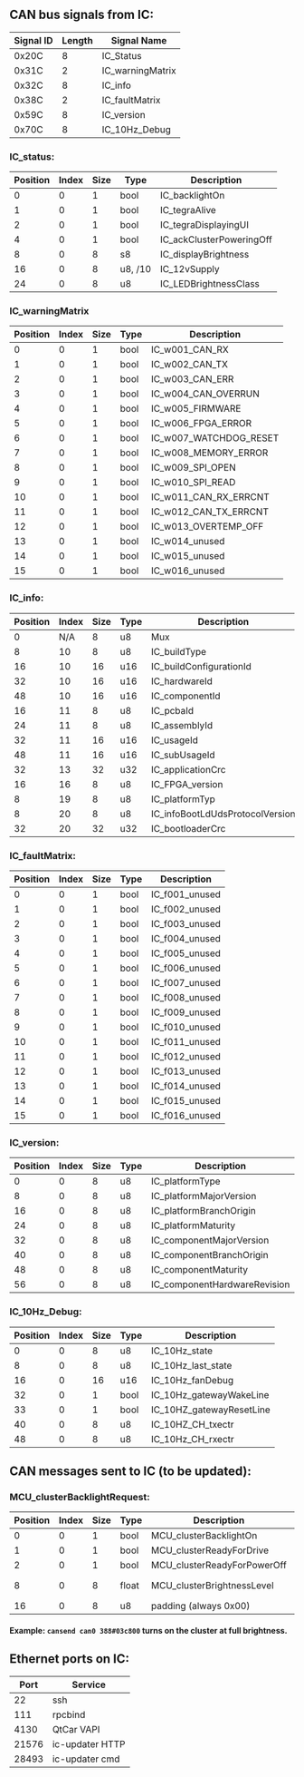 ## CAN bus signals from IC:

|Signal ID|Length|Signal Name|
|---|---|---|
|0x20C|8|IC_Status|
|0x31C|2|IC_warningMatrix|
|0x32C|8|IC_info|
|0x38C|2|IC_faultMatrix|
|0x59C|8|IC_version|
|0x70C|8|IC_10Hz_Debug|

### IC_status:
|Position|Index|Size|Type|Description|
|---|---|---|---|---|
|0|0|1|bool|IC_backlightOn|
|1|0|1|bool|IC_tegraAlive|
|2|0|1|bool|IC_tegraDisplayingUI|
|4|0|1|bool|IC_ackClusterPoweringOff|
|8|0|8|s8|IC_displayBrightness|
|16|0|8|u8, /10|IC_12vSupply|
|24|0|8|u8|IC_LEDBrightnessClass|

### IC_warningMatrix
|Position|Index|Size|Type|Description|
|---|---|---|---|---|
|0|0|1|bool|IC_w001_CAN_RX|
|1|0|1|bool|IC_w002_CAN_TX|
|2|0|1|bool|IC_w003_CAN_ERR|
|3|0|1|bool|IC_w004_CAN_OVERRUN|
|4|0|1|bool|IC_w005_FIRMWARE|
|5|0|1|bool|IC_w006_FPGA_ERROR|
|6|0|1|bool|IC_w007_WATCHDOG_RESET|
|7|0|1|bool|IC_w008_MEMORY_ERROR|
|8|0|1|bool|IC_w009_SPI_OPEN|
|9|0|1|bool|IC_w010_SPI_READ|
|10|0|1|bool|IC_w011_CAN_RX_ERRCNT|
|11|0|1|bool|IC_w012_CAN_TX_ERRCNT|
|12|0|1|bool|IC_w013_OVERTEMP_OFF|
|13|0|1|bool|IC_w014_unused|
|14|0|1|bool|IC_w015_unused|
|15|0|1|bool|IC_w016_unused|

### IC_info:
|Position|Index|Size|Type|Description|
|---|---|---|---|---|
|0|N/A|8|u8|Mux|
|8|10|8|u8|IC_buildType|
|16|10|16|u16|IC_buildConfigurationId|
|32|10|16|u16|IC_hardwareId|
|48|10|16|u16|IC_componentId|
|16|11|8|u8|IC_pcbaId|
|24|11|8|u8|IC_assemblyId|
|32|11|16|u16|IC_usageId|
|48|11|16|u16|IC_subUsageId|
|32|13|32|u32|IC_applicationCrc|
|16|16|8|u8|IC_FPGA_version|
|8|19|8|u8|IC_platformTyp|
|8|20|8|u8|IC_infoBootLdUdsProtocolVersion|
|32|20|32|u32|IC_bootloaderCrc|

### IC_faultMatrix:

|Position|Index|Size|Type|Description|
|---|---|---|---|---|
|0|0|1|bool|IC_f001_unused|
|1|0|1|bool|IC_f002_unused|
|2|0|1|bool|IC_f003_unused|
|3|0|1|bool|IC_f004_unused|
|4|0|1|bool|IC_f005_unused|
|5|0|1|bool|IC_f006_unused|
|6|0|1|bool|IC_f007_unused|
|7|0|1|bool|IC_f008_unused|
|8|0|1|bool|IC_f009_unused|
|9|0|1|bool|IC_f010_unused|
|10|0|1|bool|IC_f011_unused|
|11|0|1|bool|IC_f012_unused|
|12|0|1|bool|IC_f013_unused|
|13|0|1|bool|IC_f014_unused|
|14|0|1|bool|IC_f015_unused|
|15|0|1|bool|IC_f016_unused|

### IC_version:

|Position|Index|Size|Type|Description|
|---|---|---|---|---|
|0|0|8|u8|IC_platformType|
|8|0|8|u8|IC_platformMajorVersion|
|16|0|8|u8|IC_platformBranchOrigin|
|24|0|8|u8|IC_platformMaturity|
|32|0|8|u8|IC_componentMajorVersion|
|40|0|8|u8|IC_componentBranchOrigin|
|48|0|8|u8|IC_componentMaturity|
|56|0|8|u8|IC_componentHardwareRevision|

### IC_10Hz_Debug:

|Position|Index|Size|Type|Description|
|---|---|---|---|---|
|0|0|8|u8|IC_10Hz_state|
|8|0|8|u8|IC_10Hz_last_state|
|16|0|16|u16|IC_10Hz_fanDebug|
|32|0|1|bool|IC_10Hz_gatewayWakeLine|
|33|0|1|bool|IC_10HZ_gatewayResetLine|
|40|0|8|u8|IC_10HZ_CH_txectr|
|48|0|8|u8|IC_10Hz_CH_rxectr|

## CAN messages sent to IC (to be updated):

### MCU_clusterBacklightRequest:
|Position|Index|Size|Type|Description|Range|
|---|---|---|---|---|---|
|0|0|1|bool|MCU_clusterBacklightOn|0-1|
|1|0|1|bool|MCU_clusterReadyForDrive|0-1|
|2|0|1|bool|MCU_clusterReadyForPowerOff|0-1|
|8|0|8|float|MCU_clusterBrightnessLevel|0-127.5|
|16|0|8|u8|padding (always 0x00)|0|

#### Example: ```cansend can0 388#03c800``` turns on the cluster at full brightness.

## Ethernet ports on IC:

|Port|Service|
|---|---|
|22|ssh|
|111|rpcbind|
|4130|QtCar VAPI|
|21576|ic-updater HTTP|
|28493|ic-updater cmd|
